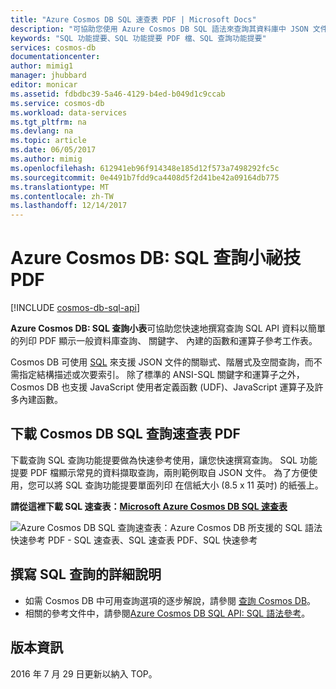 ```yaml
---
title: "Azure Cosmos DB SQL 速查表 PDF | Microsoft Docs"
description: "可協助您使用 Azure Cosmos DB SQL 語法來查詢其資料庫中 JSON 文件的可列印 SQL 速查表 PDF - SQL 快速參考"
keywords: "SQL 功能提要、SQL 功能提要 PDF 檔、SQL 查詢功能提要"
services: cosmos-db
documentationcenter: 
author: mimig1
manager: jhubbard
editor: monicar
ms.assetid: fdbdbc39-5a46-4129-b4ed-b049d1c9ccab
ms.service: cosmos-db
ms.workload: data-services
ms.tgt_pltfrm: na
ms.devlang: na
ms.topic: article
ms.date: 06/05/2017
ms.author: mimig
ms.openlocfilehash: 612941eb96f914348e185d12f573a7498292fc5c
ms.sourcegitcommit: 0e4491b7fdd9ca4408d5f2d41be42a09164db775
ms.translationtype: MT
ms.contentlocale: zh-TW
ms.lasthandoff: 12/14/2017
---
```

# <a name="azure-cosmos-db-sql-query-cheat-sheet-pdf"></a>Azure Cosmos DB: SQL 查詢小祕技 PDF

[!INCLUDE [cosmos-db-sql-api](../../includes/cosmos-db-sql-api.md)]

**Azure Cosmos DB: SQL 查詢小表**可協助您快速地撰寫查詢 SQL API 資料以簡單的列印 PDF 顯示一般資料庫查詢、 關鍵字、 內建的函數和運算子參考工作表。 

Cosmos DB 可使用 [SQL](sql-api-sql-query.md) 來支援 JSON 文件的關聯式、階層式及空間查詢，而不需指定結構描述或次要索引。 除了標準的 ANSI-SQL 關鍵字和運算子之外，Cosmos DB 也支援 JavaScript 使用者定義函數 (UDF)、JavaScript 運算子及許多內建函數。

## <a name="download-the-cosmos-db-sql-query-cheat-sheet-pdf"></a>下載 Cosmos DB SQL 查詢速查表 PDF
下載查詢 SQL 查詢功能提要做為快速參考使用，讓您快速撰寫查詢。 SQL 功能提要 PDF 檔顯示常見的資料擷取查詢，兩則範例取自 JSON 文件。 為了方便使用，您可以將 SQL 查詢功能提要單面列印 在信紙大小 (8.5 x 11 英吋) 的紙張上。

**請從這裡下載 SQL 速查表：[Microsoft Azure Cosmos DB SQL 速查表](http://go.microsoft.com/fwlink/?LinkId=623215)**

![Azure Cosmos DB SQL 查詢速查表：Azure Cosmos DB 所支援的 SQL 語法快速參考 PDF - SQL 速查表、SQL 速查表 PDF、SQL 快速參考][cheat-sheet]

[cheat-sheet]: ./media/sql-api-sql-query-cheat-sheet/microsoft-sql-api-sql-query-cheat-sheet-v4.png


## <a name="more-help-with-writing-sql-queries"></a>撰寫 SQL 查詢的詳細說明
* 如需 Cosmos DB 中可用查詢選項的逐步解說，請參閱 [查詢 Cosmos DB](sql-api-sql-query.md)。
* 相關的參考文件中，請參閱[Azure Cosmos DB SQL API: SQL 語法參考](https://msdn.microsoft.com/library/azure/dn782250.aspx)。

## <a name="release-notes"></a>版本資訊
2016 年 7 月 29 日更新以納入 TOP。

